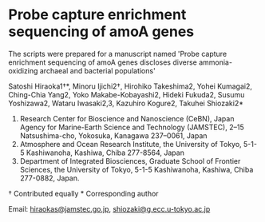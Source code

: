 # Probe capture enrichment sequencing of amoA genes

The scripts were prepared for a manuscript named 'Probe capture enrichment sequencing of amoA genes discloses diverse ammonia-oxidizing archaeal and bacterial populations'

Satoshi Hiraoka1†\*, Minoru Ijichi2†, Hirohiko Takeshima2, Yohei Kumagai2, Ching-Chia Yang2, Yoko Makabe-Kobayashi2, Hideki Fukuda2, Susumu Yoshizawa2, Wataru Iwasaki2,3, Kazuhiro Kogure2, Takuhei Shiozaki2*

1.	Research Center for Bioscience and Nanoscience (CeBN), Japan Agency for Marine-Earth Science and Technology (JAMSTEC), 2–15 Natsushima-cho, Yokosuka, Kanagawa 237–0061, Japan
2.	Atmosphere and Ocean Research Institute, the University of Tokyo, 5-1-5 Kashiwanoha, Kashiwa, Chiba 277-8564, Japan
3.	Department of Integrated Biosciences, Graduate School of Frontier Sciences, the University of Tokyo, 5-1-5 Kashiwanoha, Kashiwa, Chiba 277-0882, Japan.

† Contributed equally
\* Corresponding author

Email: hiraokas@jamstec.go.jp, shiozaki@g.ecc.u-tokyo.ac.jp

